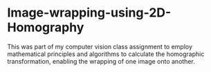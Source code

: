 # Image-wrapping-using-2D-Homography
This was part of my computer vision class assignment to employ mathematical principles and algorithms to calculate the homographic transformation, enabling the wrapping of one image onto another.
